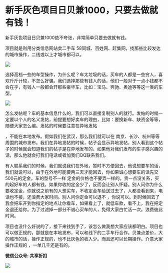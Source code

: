 # 新手灰色项目日贝兼1000，只要去做就有钱！

新手灰色项目日贝兼1000绝不夸张，非常简单只要去做就有钱。

项目就是利用分类信息网站卖二手车 58同城、百姓网、赶集网，找那些比较发达的城市操作，二线或以上才城市都可以。


![](http://mmbiz.qpic.cn/mmbiz_png/Wp4tHhMFzqqRG8K22r11fLDQLNT1RueEq4Nrkjo0JDhID8xe97cOmnHLZMs0TfmnIuvMq315kjzjlQ4eJIkf3Q/0?)

选择高档一些的车型操作，为什么呢？车太垃圾的话，买车的人都是一些穷人，喜欢斤斤计较，不怎么好骗。我们选择那些有钱人的话，他们一般对于一点小钱都不会在乎，有钱人一般都会开那些豪华车，比如：宝马、奔驰、奥迪等等这一类的车型。

![](http://mmbiz.qpic.cn/mmbiz_png/Wp4tHhMFzqqRG8K22r11fLDQLNT1RueEPdHrIgqicQ6HLCSyALoiaVnX2YVLGJOmpaAdhsiaibfW4giazibicpy5FZgxg/0?)

怎么发帖呢？车的基本信息什么的，我们可以直接复制别人的就行。发帖的时候一定要以个人的名义发帖，前提要想好卖车的理由，比如：要换新车、缺资金等等，随便大家怎么编。发帖的时候要注意在异地发帖

，不能在本地发布。假如我们在武汉，那么我们就可以在 南京、长沙、杭州等等周围的城市发布。我们在异地发帖的时候，帖子会显示异地发帖，别人看到这个帖子的时候就会知道我们的帖子是在异地发布的，如果他对我们发布的车子感兴趣的话，那么他就会打我们电话或者加我们QQ联系我们。

有人联系我们的时候，我们就说我们在外地，暂时不方便回去，他说想要车的话，我们就说可以，由于在外地可能要两三天才能回去，你如果诚心想要车的话先交500元的定金。车的型号不一样 定金的价格也不要弄一样的。贵一点没关系，买的起好车的人都有钱，如果你收的定金少了，反而会让别人怀疑。别人问你为什么要收定金，你就说之前有的人想买车，不收定金车给送过去了，人都没看到来，电话也不接，还浪费大家时间。别人问你定金可以退不 ，你说可以。到时候回去了我会把车开到你指定的地点让你看车，如果看上了，就低车款，看不上，我在把定金退还给你。为了过滤掉一部分不诚心买车的人，免得大家白忙活一次。浪费彼此时间。

项目也没什么好说的了，接下来钱到手了，该怎么做我想大家应该都明白。项目也可以做正规的，那就是在本地发布，可以和线下的二手车行合作。贝兼点差价，大的城市的话，操作正规的，也不比灰色的收入少。而且还可以长期操作。介意大家操作正规的 ，一单几千还是有的。


**微信公众号: 共享折扣**

![](http://ou8u8dsau.bkt.clouddn.com/17-8-6/3303492.jpg)


